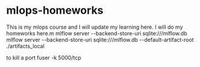 # mlops-homeworks
This is my mlops course and I will update my learning here.
I will do my homeworks here.m
mlflow server --backend-store-uri sqlite:///mlflow.db
mlflow server --backend-store-uri sqlite:///mlflow.db --default-artifact-root ./artifacts_local

to kill a port
fuser -k 5000/tcp
